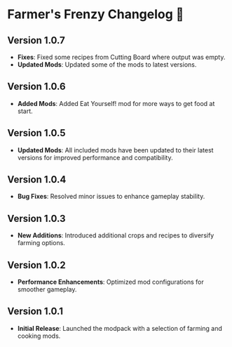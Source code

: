 # Farmer's Frenzy Changelog 📝

## Version 1.0.7
- **Fixes**: Fixed some recipes from Cutting Board where output was empty.
- **Updated Mods**: Updated some of the mods to latest versions.

## Version 1.0.6
- **Added Mods**: Added Eat Yourself! mod for more ways to get food at start.

## Version 1.0.5
- **Updated Mods**: All included mods have been updated to their latest versions for improved performance and compatibility.

## Version 1.0.4
- **Bug Fixes**: Resolved minor issues to enhance gameplay stability.

## Version 1.0.3
- **New Additions**: Introduced additional crops and recipes to diversify farming options.

## Version 1.0.2
- **Performance Enhancements**: Optimized mod configurations for smoother gameplay.

## Version 1.0.1
- **Initial Release**: Launched the modpack with a selection of farming and cooking mods.